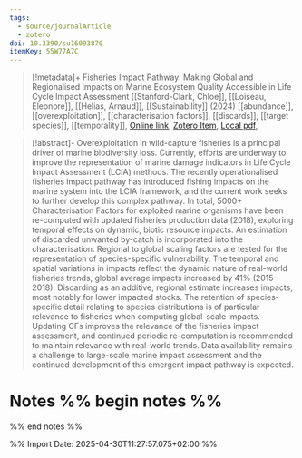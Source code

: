 ```yaml
---
tags:
  - source/journalArticle
  - zotero
doi: 10.3390/su16093870
itemKey: 55W77A7C
---
```

>[!metadata]+
> Fisheries Impact Pathway: Making Global and Regionalised Impacts on Marine Ecosystem Quality Accessible in Life Cycle Impact Assessment
> [[Stanford-Clark, Chloe]], [[Loiseau, Eleonore]], [[Helias, Arnaud]], 
> [[Sustainability]] (2024)
> [[abundance]], [[overexploitation]], [[characterisation factors]], [[discards]], [[target species]], [[temporality]], 
> [Online link](https://www.mdpi.com/2071-1050/16/9/3870), [Zotero Item](zotero://select/library/items/55W77A7C), [Local pdf](file://C:/Users/aburg/Documents/references/zotero/storage/2ZI5XTFG/Stanford-Clark2024_FisheriesImpact.pdf), 

>[!abstract]-
>Overexploitation in wild-capture fisheries is a principal driver of marine biodiversity loss. Currently, efforts are underway to improve the representation of marine damage indicators in Life Cycle Impact Assessment (LCIA) methods. The recently operationalised fisheries impact pathway has introduced fishing impacts on the marine system into the LCIA framework, and the current work seeks to further develop this complex pathway. In total, 5000+ Characterisation Factors for exploited marine organisms have been re-computed with updated fisheries production data (2018), exploring temporal effects on dynamic, biotic resource impacts. An estimation of discarded unwanted by-catch is incorporated into the characterisation. Regional to global scaling factors are tested for the representation of species-specific vulnerability. The temporal and spatial variations in impacts reflect the dynamic nature of real-world fisheries trends, global average impacts increased by 41% (2015–2018). Discarding as an additive, regional estimate increases impacts, most notably for lower impacted stocks. The retention of species-specific detail relating to species distributions is of particular relevance to fisheries when computing global-scale impacts. Updating CFs improves the relevance of the fisheries impact assessment, and continued periodic re-computation is recommended to maintain relevance with real-world trends. Data availability remains a challenge to large-scale marine impact assessment and the continued development of this emergent impact pathway is expected.

# Notes %% begin notes %%

%% end notes %%




%% Import Date: 2025-04-30T11:27:57.075+02:00 %%
